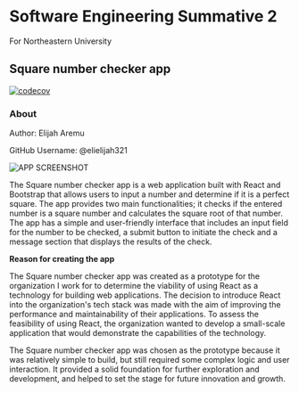 # Software Engineering Summative 2

For Northeastern University


## Square number checker app 

[![codecov](https://codecov.io/gh/elielijah321/ASE-Sum-2-Square-Root-Checker/branch/main/graph/badge.svg?token=FkUOknCveH)](https://codecov.io/gh/elielijah321/ASE-Sum-2-Square-Root-Checker)



### About

Author: Elijah Aremu

GitHub Username: @elielijah321

![APP SCREENSHOT](https://user-images.githubusercontent.com/45821029/232090390-4c833dfd-f85e-426e-99d7-a98875544739.jpeg)


The Square number checker app is a web application built with React and Bootstrap that allows users to input a number and determine if it is a perfect square. The app provides two main functionalities; it checks if the entered number is a square number and calculates the square root of that number. The app has a simple and user-friendly interface that includes an input field for the number to be checked, a submit button to initiate the check and a message section that displays the results of the check.



**Reason for creating the app**

The Square number checker app was created as a prototype for the organization I work for to determine the viability of using React as a technology for building web applications. The decision to introduce React into the organization's tech stack was made with the aim of improving the performance and maintainability of their applications. To assess the feasibility of using React, the organization wanted to develop a small-scale application that would demonstrate the capabilities of the technology.

The Square number checker app was chosen as the prototype because it was relatively simple to build, but still required some complex logic and user interaction. It provided a solid foundation for further exploration and development, and helped to set the stage for future innovation and growth. 